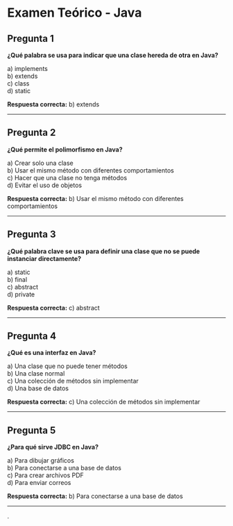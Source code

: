 # Examen Teórico - Java

## Pregunta 1
**¿Qué palabra se usa para indicar que una clase hereda de otra en Java?**

a) implements  
b) extends  
c) class  
d) static  

**Respuesta correcta:** b) extends

---

## Pregunta 2
**¿Qué permite el polimorfismo en Java?**

a) Crear solo una clase  
b) Usar el mismo método con diferentes comportamientos  
c) Hacer que una clase no tenga métodos  
d) Evitar el uso de objetos  

**Respuesta correcta:** b) Usar el mismo método con diferentes comportamientos

---

## Pregunta 3
**¿Qué palabra clave se usa para definir una clase que no se puede instanciar directamente?**

a) static  
b) final  
c) abstract  
d) private  

**Respuesta correcta:** c) abstract

---

## Pregunta 4
**¿Qué es una interfaz en Java?**

a) Una clase que no puede tener métodos  
b) Una clase normal  
c) Una colección de métodos sin implementar  
d) Una base de datos  

**Respuesta correcta:** c) Una colección de métodos sin implementar

---

## Pregunta 5
**¿Para qué sirve JDBC en Java?**

a) Para dibujar gráficos  
b) Para conectarse a una base de datos  
c) Para crear archivos PDF  
d) Para enviar correos  

**Respuesta correcta:** b) Para conectarse a una base de datos

---
.
